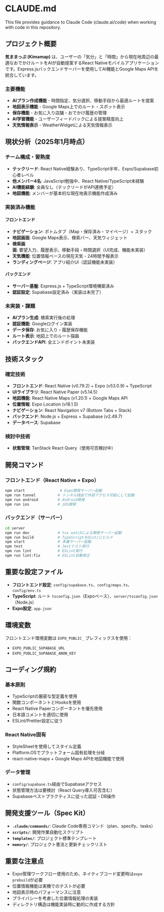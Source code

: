 # CLAUDE.md

This file provides guidance to Claude Code (claude.ai/code) when working with code in this repository.

## プロジェクト概要

**気ままっぷ (Kimamap)** は、ユーザーの「気分」と「時間」から現在地周辺の最適なおでかけルートをAIが自動提案するReact Nativeモバイルアプリケーションです。Express.jsバックエンドサーバーを使用してAI機能とGoogle Maps APIを統合しています。

### 主要機能
- **AIプラン作成機能** - 時間指定、気分選択、移動手段から最適ルートを提案
- **地図表示機能** - Google Maps上でのルート・スポット表示  
- **保存機能** - お気に入り店舗・おでかけ履歴の管理
- **AI学習機能** - ユーザーフィードバックによる提案精度向上
- **天気情報表示** - WeatherWidgetによる天気情報表示

## 現状分析（2025年1月時点）

### チーム構成・習熟度
- **テックリード**: React Native経験あり、TypeScript半年、Expo/Supabase初心者レベル
- **他メンバー4名**: JavaScript勉強中、React Native/TypeScript未経験
- **AI機能経験**: 全員なし（テックリードがAPI連携予定）
- **地図機能**: メンバーが基本的な現在地表示機能作成済み

### 実装済み機能
#### フロントエンド
- **ナビゲーション**: ボトムタブ（Map・保存済み・マイページ）+ スタック
- **地図画面**: Google Maps表示、検索バー、天気ウィジェット
- **検索画面**: 要望入力、履歴表示、移動手段・時間選択（UI完成、機能未実装）
- **天気機能**: 位置情報ベースの現在天気・24時間予報表示
- **ランディングページ**: アプリ紹介UI（認証機能未実装）

#### バックエンド
- **サーバー基盤**: Express.js + TypeScript環境構築済み
- **認証設定**: Supabase設定済み（実装は未完了）

### 未実装・課題
- **AIプラン生成**: 検索実行後の処理
- **認証機能**: Googleログイン実装
- **データ保存**: お気に入り・履歴保存機能
- **ルート表示**: 地図上でのルート描画
- **バックエンドAPI**: 全エンドポイント未実装

## 技術スタック

### 確定技術
- **フロントエンド**: React Native (v0.79.2) + Expo (v53.0.9) + TypeScript
- **UIライブラリ**: React Native Paper (v5.14.5)
- **地図機能**: React Native Maps (v1.20.1) + Google Maps API
- **位置情報**: Expo Location (v18.1.5)
- **ナビゲーション**: React Navigation v7 (Bottom Tabs + Stack)
- **バックエンド**: Node.js + Express + Supabase (v2.49.7)
- **データベース**: Supabase

### 検討中技術
- **状態管理**: TanStack React Query（使用可否検討中）

## 開発コマンド

### フロントエンド（React Native + Expo）
```bash
npm start                # Expo開発サーバー起動
npm run tunnel          # トンネル経由で外部アクセス可能にして起動
npm run android         # Android開発
npm run ios             # iOS開発
```

### バックエンド（サーバー）
```bash
cd server
npm run dev             # tsx watchによる開発サーバー起動
npm run build           # TypeScriptをdist/にビルド
npm start               # 本番サーバー起動
npm test                # Jestテスト実行
npm run lint            # ESLint実行
npm run lint:fix        # ESLint自動修正
```

## 重要な設定ファイル

- **フロントエンド設定**: `config/supabase.ts`、`config/maps.ts`、`config/env.ts`
- **TypeScript**: ルート `tsconfig.json`（Expoベース）、`server/tsconfig.json`（Node.js）
- **Expo設定**: `app.json`

## 環境変数

フロントエンド環境変数は `EXPO_PUBLIC_` プレフィックスを使用：
- `EXPO_PUBLIC_SUPABASE_URL`
- `EXPO_PUBLIC_SUPABASE_ANON_KEY`

## コーディング規約

### 基本原則
- TypeScriptの厳密な型定義を使用
- 関数コンポーネントとHooksを使用
- React Native Paperコンポーネントを優先使用
- 日本語コメントを適切に使用
- ESLint/Prettier設定に従う

### React Native固有
- StyleSheetを使用してスタイル定義
- Platform.OSでプラットフォーム固有処理を分岐
- react-native-maps + Google Maps APIを地図機能で使用

### データ管理
- `config/supabase.ts`経由でSupabaseアクセス
- 状態管理方法は要検討（React Query導入可否含む）
- Supabaseベストプラクティスに従った認証・DB操作

## 開発支援ツール（Spec Kit）

- **`.claude/commands/`**: Claude Code専用コマンド（plan、specify、tasks）
- **`scripts/`**: 開発作業自動化スクリプト
- **`templates/`**: プロジェクト標準テンプレート
- **`memory/`**: プロジェクト憲法と更新チェックリスト

## 重要な注意点

- Expo管理ワークフロー使用のため、ネイティブコード変更時は`expo prebuild`が必要
- 位置情報機能は実機でのテストが必要
- 地図表示時のパフォーマンスに注意
- プライバシーを考慮した位置情報処理の実装
- ディレクトリ構造は機能実装時に動的に作成する方針